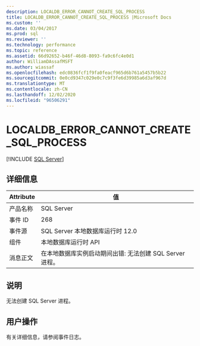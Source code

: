 ```yaml
---
description: LOCALDB_ERROR_CANNOT_CREATE_SQL_PROCESS
title: LOCALDB_ERROR_CANNOT_CREATE_SQL_PROCESS |Microsoft Docs
ms.custom: ''
ms.date: 03/04/2017
ms.prod: sql
ms.reviewer: ''
ms.technology: performance
ms.topic: reference
ms.assetid: 66d92652-b46f-46d8-8093-fa9c6fc4e0d1
author: WilliamDAssafMSFT
ms.author: wiassaf
ms.openlocfilehash: edc0836fcf1f9fa0feacf965d6b761a5457b5b22
ms.sourcegitcommit: 0e0cd9347c029e0c7c9f3fe6d39985a6d3af967d
ms.translationtype: MT
ms.contentlocale: zh-CN
ms.lasthandoff: 12/02/2020
ms.locfileid: "96506291"
---
```

# <a name="localdb_error_cannot_create_sql_process"></a>LOCALDB_ERROR_CANNOT_CREATE_SQL_PROCESS
 [!INCLUDE [SQL Server](../../includes/applies-to-version/sqlserver.md)]
    
## <a name="details"></a>详细信息  
  
| Attribute | 值 |
| --------- | ----- |
|产品名称|SQL Server|  
|事件 ID|268|  
|事件源|SQL Server 本地数据库运行时 12.0|  
|组件|本地数据库运行时 API|  
|消息正文|在本地数据库实例启动期间出错: 无法创建 SQL Server 进程。|  
  
## <a name="explanation"></a>说明  
 无法创建 SQL Server 进程。  
  
## <a name="user-action"></a>用户操作  
 有关详细信息，请参阅事件日志。  
  
  

